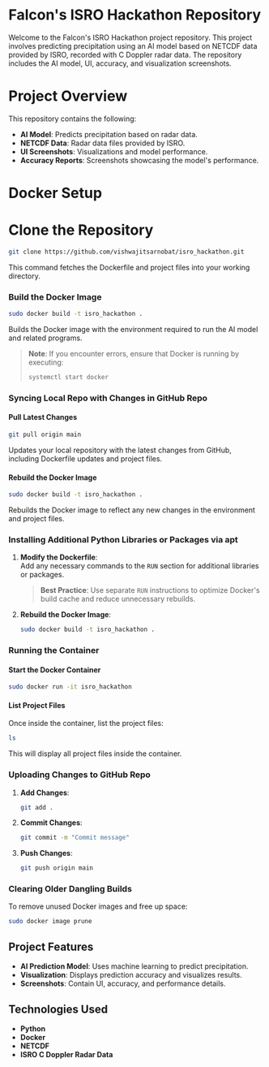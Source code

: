 # Falcon's ISRO Hackathon Repository

Welcome to the Falcon's ISRO Hackathon project repository. This project involves predicting precipitation using an AI model based on NETCDF data provided by ISRO, recorded with C Doppler radar data. The repository includes the AI model, UI, accuracy, and visualization screenshots.

# Project Overview
This repository contains the following:
- **AI Model**: Predicts precipitation based on radar data.
- **NETCDF Data**: Radar data files provided by ISRO.
- **UI Screenshots**: Visualizations and model performance.
- **Accuracy Reports**: Screenshots showcasing the model's performance.

# Docker Setup

# Clone the Repository

```bash
git clone https://github.com/vishwajitsarnobat/isro_hackathon.git
```

This command fetches the Dockerfile and project files into your working directory.

### Build the Docker Image

```bash
sudo docker build -t isro_hackathon .
```

Builds the Docker image with the environment required to run the AI model and related programs.

> **Note**: If you encounter errors, ensure that Docker is running by executing:
> ```bash
> systemctl start docker
> ```

### Syncing Local Repo with Changes in GitHub Repo

#### Pull Latest Changes

```bash
git pull origin main
```

Updates your local repository with the latest changes from GitHub, including Dockerfile updates and project files.

#### Rebuild the Docker Image

```bash
sudo docker build -t isro_hackathon .
```

Rebuilds the Docker image to reflect any new changes in the environment and project files.

### Installing Additional Python Libraries or Packages via apt

1. **Modify the Dockerfile**:  
   Add any necessary commands to the `RUN` section for additional libraries or packages.
   > **Best Practice**: Use separate `RUN` instructions to optimize Docker's build cache and reduce unnecessary rebuilds.
   
2. **Rebuild the Docker Image**:
   ```bash
   sudo docker build -t isro_hackathon .
   ```

### Running the Container

#### Start the Docker Container

```bash
sudo docker run -it isro_hackathon
```

#### List Project Files

Once inside the container, list the project files:

```bash
ls
```

This will display all project files inside the container.

### Uploading Changes to GitHub Repo

1. **Add Changes**:
   ```bash
   git add .
   ```

2. **Commit Changes**:
   ```bash
   git commit -m "Commit message"
   ```

3. **Push Changes**:
   ```bash
   git push origin main
   ```

### Clearing Older Dangling Builds

To remove unused Docker images and free up space:

```bash
sudo docker image prune
```

## Project Features
- **AI Prediction Model**: Uses machine learning to predict precipitation.
- **Visualization**: Displays prediction accuracy and visualizes results.
- **Screenshots**: Contain UI, accuracy, and performance details.

## Technologies Used
- **Python**
- **Docker**
- **NETCDF**
- **ISRO C Doppler Radar Data**
